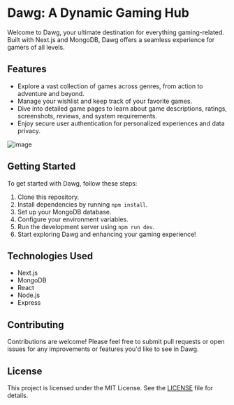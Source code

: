 # Dawg: A Dynamic Gaming Hub

Welcome to Dawg, your ultimate destination for everything gaming-related. Built with Next.js and MongoDB, Dawg offers a seamless experience for gamers of all levels.

## Features

- Explore a vast collection of games across genres, from action to adventure and beyond.
- Manage your wishlist and keep track of your favorite games.
- Dive into detailed game pages to learn about game descriptions, ratings, screenshots, reviews, and system requirements.
- Enjoy secure user authentication for personalized experiences and data privacy.

![image](https://github.com/qarq90/project_dawg/assets/124421417/827c3843-27b0-4119-8952-64f24e015db7)

## Getting Started

To get started with Dawg, follow these steps:

1. Clone this repository.
2. Install dependencies by running `npm install`.
3. Set up your MongoDB database.
4. Configure your environment variables.
5. Run the development server using `npm run dev`.
6. Start exploring Dawg and enhancing your gaming experience!

## Technologies Used

- Next.js
- MongoDB
- React
- Node.js
- Express

## Contributing

Contributions are welcome! Please feel free to submit pull requests or open issues for any improvements or features you'd like to see in Dawg.

## License

This project is licensed under the MIT License. See the [LICENSE](LICENSE) file for details.

